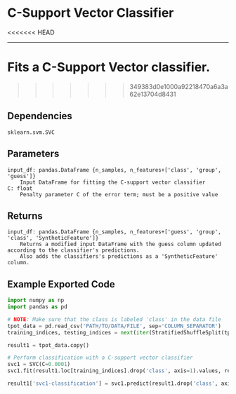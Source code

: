 # C-Support Vector Classifier
<<<<<<< HEAD
* * * 

Fits a C-Support Vector classifier.
=======
>>>>>>> 349383d0e1000a92218470a6a3a62e13704d8431

## Dependencies
    sklearn.svm.SVC

Parameters
----------
    input_df: pandas.DataFrame {n_samples, n_features+['class', 'group', 'guess']}
        Input DataFrame for fitting the C-support vector classifier
    C: float
        Penalty parameter C of the error term; must be a positive value

Returns
-------
    input_df: pandas.DataFrame {n_samples, n_features+['guess', 'group', 'class', 'SyntheticFeature']}
        Returns a modified input DataFrame with the guess column updated according to the classifier's predictions.
        Also adds the classifiers's predictions as a 'SyntheticFeature' column.

Example Exported Code
---------------------

```Python
import numpy as np
import pandas as pd

# NOTE: Make sure that the class is labeled 'class' in the data file
tpot_data = pd.read_csv('PATH/TO/DATA/FILE', sep='COLUMN_SEPARATOR')
training_indices, testing_indices = next(iter(StratifiedShuffleSplit(tpot_data['class'].values, n_iter=1, train_size=0.75, test_size=0.25)))

result1 = tpot_data.copy()

# Perform classification with a C-support vector classifier
svc1 = SVC(C=0.0001)
svc1.fit(result1.loc[training_indices].drop('class', axis=1).values, result1.loc[training_indices, 'class'].values)

result1['svc1-classification'] = svc1.predict(result1.drop('class', axis=1).values)

```
